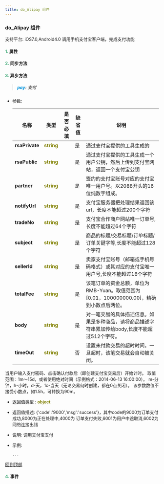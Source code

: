 ```yaml
---
title: do_Alipay 组件
---
```


### do_Alipay 组件

 支持平台: iOS7.0,Android4.0
 调用手机支付宝客户端，完成支付功能

#### <font color ='#40A977'>**1.**</font> 属性

#### <font color ='#40A977'>**2.**</font> 同步方法

#### <font color ='#40A977'>**3.**</font> 异步方法

>##### <font color ='#0092db'>**pay**</font>: 支付

- 参数:

  名称 | 类型 |是否必填|缺省值|说明
  ---- |-------------  |--------------|--------|------
  **rsaPrivate** |<font color ='#808000'>**string**</font> |  | 是|通过支付宝提供的工具生成的
  **rsaPublic** |<font color ='#808000'>**string**</font> |  | 是|通过支付宝提供的工具生成一个用户公钥，然后上传到支付宝网站，返回一个支付宝公钥
  **partner** |<font color ='#808000'>**string**</font> |  | 是|签约的支付宝账号对应的支付宝唯一用户号。以2088开头的16位纯数字组成。
  **notifyUrl** |<font color ='#808000'>**string**</font> |  | 是|支付宝服务器把处理结果返回该url，长度不能超过200个字符
  **tradeNo** |<font color ='#808000'>**string**</font> |  | 是|支付宝合作商户网站唯一订单号,长度不能超过64个字符
  **subject** |<font color ='#808000'>**string**</font> |  | 是|商品的标题/交易标题/订单标题/订单关键字等,长度不能超过128个字符
  **sellerId** |<font color ='#808000'>**string**</font> |  | 是|卖家支付宝账号（邮箱或手机号码格式）或其对应的支付宝唯一用户号,长度不能超过16个字符
  **totalFee** |<font color ='#808000'>**string**</font> |  | 是|该笔订单的资金总额，单位为RMB-Yuan。取值范围为[0.01，100000000.00]，精确到小数点后两位。
  **body** |<font color ='#808000'>**string**</font> |  | 是|对一笔交易的具体描述信息。如果是多种商品，请将商品描述字符串累加传给body,长度不能超过512个字符。
  **timeOut** |<font color ='#808000'>**string**</font> |  | 否|设置未付款交易的超时时间，一旦超时，该笔交易就会自动被关闭。
当用户输入支付密码、点击确认付款后（即创建支付宝交易后）开始计时。
取值范围：1m～15d，或者使用绝对时间（示例格式：2014-06-13 16:00:00）。
m-分钟，h-小时，d-天，1c-当天（无论交易何时创建，都在0点关闭）。
该参数数值不接受小数点，如1.5h，可转换为90m。
- 返回值类型 : <font color ='#808000'>**object**</font>
- 返回值描述: {'code':'9000','msg':'success'}，其中code的9000为订单支付成功,8000为正在处理中,4000为 订单支付失败,6001为用户中途取消,6002为网络连接出错
- 说明: 调用支付宝支付
- 示例:

  ```javascript
  ...

  ```

[回到顶部](#top)


#### <font color ='#40A977'>**4.**</font> 事件


